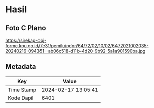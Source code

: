 # Hasil

## Foto C Plano

https://sirekap-obj-formc.kpu.go.id/7e31/pemilu/pdpr/64/72/02/10/02/6472021002035-20240216-094351--ab06c518-d11b-4d20-9b92-5a1a901590ba.jpg


## Metadata

| Key        | Value               |
| ---------- | ------------------- |
| Time Stamp | 2024-02-17 13:05:41 |
| Kode Dapil | 6401                |



